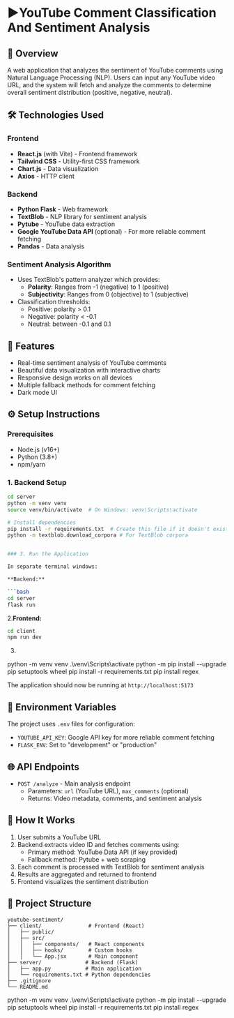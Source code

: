 # ▶️YouTube Comment  Classification And Sentiment Analysis


## 📌 Overview

A web application that analyzes the sentiment of YouTube comments using Natural Language Processing (NLP). Users can input any YouTube video URL, and the system will fetch and analyze the comments to determine overall sentiment distribution (positive, negative, neutral).

## 🛠 Technologies Used

### Frontend

- **React.js** (with Vite) - Frontend framework
- **Tailwind CSS** - Utility-first CSS framework
- **Chart.js** - Data visualization
- **Axios** - HTTP client

### Backend

- **Python Flask** - Web framework
- **TextBlob** - NLP library for sentiment analysis
- **Pytube** - YouTube data extraction
- **Google YouTube Data API** (optional) - For more reliable comment fetching
- **Pandas** - Data analysis

### Sentiment Analysis Algorithm

- Uses TextBlob's pattern analyzer which provides:
  - **Polarity**: Ranges from -1 (negative) to 1 (positive)
  - **Subjectivity**: Ranges from 0 (objective) to 1 (subjective)
- Classification thresholds:
  - Positive: polarity > 0.1
  - Negative: polarity < -0.1
  - Neutral: between -0.1 and 0.1

## 🚀 Features

- Real-time sentiment analysis of YouTube comments
- Beautiful data visualization with interactive charts
- Responsive design works on all devices
- Multiple fallback methods for comment fetching
- Dark mode UI

## ⚙️ Setup Instructions

### Prerequisites

- Node.js (v16+)
- Python (3.8+)
- npm/yarn

### 1. Backend Setup

```bash
cd server
python -m venv venv
source venv/bin/activate  # On Windows: venv\Scripts\activate

# Install dependencies
pip install -r requirements.txt  # Create this file if it doesn't exist with: pip freeze > requirements.txt
python -m textblob.download_corpora # For TextBlob corpora


### 3. Run the Application

In separate terminal windows:

**Backend:**

```bash
cd server
flask run
```

2.**Frontend:**

```bash
cd client
npm run dev
```
3.


   python -m venv venv
   .\venv\Scripts\activate
   python -m pip install --upgrade pip setuptools wheel
   pip install -r requirements.txt
   pip install regex

   
The application should now be running at `http://localhost:5173`

## 🔑 Environment Variables

The project uses `.env` files for configuration:

- `YOUTUBE_API_KEY`: Google API key for more reliable comment fetching
- `FLASK_ENV`: Set to "development" or "production"

## 🌐 API Endpoints

- `POST /analyze` - Main analysis endpoint
  - Parameters: `url` (YouTube URL), `max_comments` (optional)
  - Returns: Video metadata, comments, and sentiment analysis

## 🤖 How It Works

1. User submits a YouTube URL
2. Backend extracts video ID and fetches comments using:
   - Primary method: YouTube Data API (if key provided)
   - Fallback method: Pytube + web scraping
3. Each comment is processed with TextBlob for sentiment analysis
4. Results are aggregated and returned to frontend
5. Frontend visualizes the sentiment distribution

## 📂 Project Structure

```text
youtube-sentiment/
├── client/               # Frontend (React)
│   ├── public/
│   ├── src/
│   │   ├── components/   # React components
│   │   ├── hooks/        # Custom hooks
│   │   └── App.jsx       # Main component
├── server/              # Backend (Flask)
│   ├── app.py           # Main application
│   └── requirements.txt # Python dependencies
├── .gitignore
└── README.md
```

   python -m venv venv
   .\venv\Scripts\activate
   python -m pip install --upgrade pip setuptools wheel
   pip install -r requirements.txt
   pip install regex

